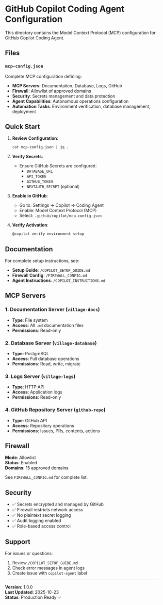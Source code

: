# GitHub Copilot Coding Agent Configuration

This directory contains the Model Context Protocol (MCP) configuration for GitHub Copilot Coding Agent.

## Files

### `mcp-config.json`

Complete MCP configuration defining:
- **MCP Servers**: Documentation, Database, Logs, GitHub
- **Firewall**: Allowlist of approved domains
- **Security**: Secrets management and data protection
- **Agent Capabilities**: Autonomous operations configuration
- **Automation Tasks**: Environment verification, database management, deployment

## Quick Start

1. **Review Configuration**:
   ```bash
   cat mcp-config.json | jq .
   ```

2. **Verify Secrets**:
   - Ensure GitHub Secrets are configured:
     - `DATABASE_URL`
     - `API_TOKEN`
     - `GITHUB_TOKEN`
     - `NEXTAUTH_SECRET` (optional)

3. **Enable in GitHub**:
   - Go to: Settings → Copilot → Coding Agent
   - Enable: Model Context Protocol (MCP)
   - Select: `.github/copilot/mcp-config.json`

4. **Verify Activation**:
   ```bash
   @copilot verify environment setup
   ```

## Documentation

For complete setup instructions, see:
- **Setup Guide**: `/COPILOT_SETUP_GUIDE.md`
- **Firewall Config**: `/FIREWALL_CONFIG.md`
- **Agent Instructions**: `/COPILOT_INSTRUCTIONS.md`

## MCP Servers

### 1. Documentation Server (`village-docs`)
- **Type**: File system
- **Access**: All `.md` documentation files
- **Permissions**: Read-only

### 2. Database Server (`village-database`)
- **Type**: PostgreSQL
- **Access**: Full database operations
- **Permissions**: Read, write, migrate

### 3. Logs Server (`village-logs`)
- **Type**: HTTP API
- **Access**: Application logs
- **Permissions**: Read-only

### 4. GitHub Repository Server (`github-repo`)
- **Type**: GitHub API
- **Access**: Repository operations
- **Permissions**: Issues, PRs, contents, actions

## Firewall

**Mode**: Allowlist  
**Status**: Enabled  
**Domains**: 15 approved domains

See `FIREWALL_CONFIG.md` for complete list.

## Security

- ✅ Secrets encrypted and managed by GitHub
- ✅ Firewall restricts network access
- ✅ No plaintext secret logging
- ✅ Audit logging enabled
- ✅ Role-based access control

## Support

For issues or questions:
1. Review `/COPILOT_SETUP_GUIDE.md`
2. Check error messages in agent logs
3. Create issue with `copilot-agent` label

---

**Version**: 1.0.0  
**Last Updated**: 2025-10-23  
**Status**: Production Ready ✅
